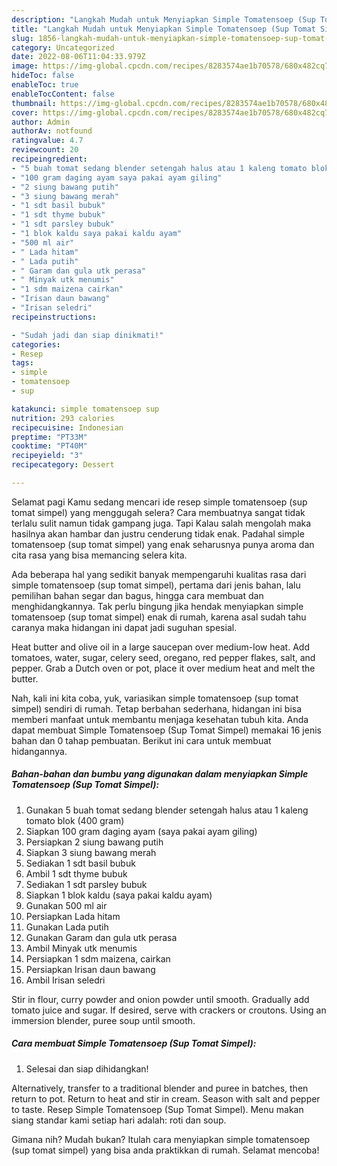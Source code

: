 ```yaml
---
description: "Langkah Mudah untuk Menyiapkan Simple Tomatensoep (Sup Tomat Simpel) yang Lezat, Buat Buka Puasa Sempurna"
title: "Langkah Mudah untuk Menyiapkan Simple Tomatensoep (Sup Tomat Simpel) yang Lezat, Buat Buka Puasa Sempurna"
slug: 1856-langkah-mudah-untuk-menyiapkan-simple-tomatensoep-sup-tomat-simpel-yang-lezat-buat-buka-puasa-sempurna
category: Uncategorized
date: 2022-08-06T11:04:33.979Z
image: https://img-global.cpcdn.com/recipes/8283574ae1b70578/680x482cq70/simple-tomatensoep-sup-tomat-simpel-foto-resep-utama.jpg
hideToc: false
enableToc: true
enableTocContent: false
thumbnail: https://img-global.cpcdn.com/recipes/8283574ae1b70578/680x482cq70/simple-tomatensoep-sup-tomat-simpel-foto-resep-utama.jpg
cover: https://img-global.cpcdn.com/recipes/8283574ae1b70578/680x482cq70/simple-tomatensoep-sup-tomat-simpel-foto-resep-utama.jpg
author: Admin
authorAv: notfound
ratingvalue: 4.7
reviewcount: 20
recipeingredient:
- "5 buah tomat sedang blender setengah halus atau 1 kaleng tomato blok 400 gram"
- "100 gram daging ayam saya pakai ayam giling"
- "2 siung bawang putih"
- "3 siung bawang merah"
- "1 sdt basil bubuk"
- "1 sdt thyme bubuk"
- "1 sdt parsley bubuk"
- "1 blok kaldu saya pakai kaldu ayam"
- "500 ml air"
- " Lada hitam"
- " Lada putih"
- " Garam dan gula utk perasa"
- " Minyak utk menumis"
- "1 sdm maizena cairkan"
- "Irisan daun bawang"
- "Irisan seledri"
recipeinstructions:

- "Sudah jadi dan siap dinikmati!"
categories:
- Resep
tags:
- simple
- tomatensoep
- sup

katakunci: simple tomatensoep sup 
nutrition: 293 calories
recipecuisine: Indonesian
preptime: "PT33M"
cooktime: "PT40M"
recipeyield: "3"
recipecategory: Dessert

---
```



Selamat pagi Kamu sedang mencari ide resep simple tomatensoep (sup tomat simpel) yang menggugah selera? Cara membuatnya sangat tidak terlalu sulit namun tidak gampang juga. Tapi Kalau salah mengolah maka hasilnya akan hambar dan justru cenderung tidak enak. Padahal simple tomatensoep (sup tomat simpel) yang enak seharusnya punya aroma dan cita rasa yang bisa memancing selera kita.


Ada beberapa hal yang sedikit banyak mempengaruhi kualitas rasa dari simple tomatensoep (sup tomat simpel), pertama dari jenis bahan, lalu pemilihan bahan segar dan bagus, hingga cara membuat dan menghidangkannya. Tak perlu bingung jika hendak menyiapkan simple tomatensoep (sup tomat simpel) enak di rumah, karena asal sudah tahu caranya maka hidangan ini dapat jadi suguhan spesial.

Heat butter and olive oil in a large saucepan over medium-low heat. Add tomatoes, water, sugar, celery seed, oregano, red pepper flakes, salt, and pepper. Grab a Dutch oven or pot, place it over medium heat and melt the butter.


Nah, kali ini kita coba, yuk, variasikan simple tomatensoep (sup tomat simpel) sendiri di rumah. Tetap berbahan sederhana, hidangan ini bisa memberi manfaat untuk membantu menjaga kesehatan tubuh kita. Anda dapat membuat Simple Tomatensoep (Sup Tomat Simpel) memakai 16 jenis bahan dan 0 tahap pembuatan. Berikut ini cara untuk membuat hidangannya.

<!--inarticleads1-->

##### Bahan-bahan dan bumbu yang digunakan dalam menyiapkan Simple Tomatensoep (Sup Tomat Simpel):

1. Gunakan 5 buah tomat sedang blender setengah halus atau 1 kaleng tomato blok (400 gram)
1. Siapkan 100 gram daging ayam (saya pakai ayam giling)
1. Persiapkan 2 siung bawang putih
1. Siapkan 3 siung bawang merah
1. Sediakan 1 sdt basil bubuk
1. Ambil 1 sdt thyme bubuk
1. Sediakan 1 sdt parsley bubuk
1. Siapkan 1 blok kaldu (saya pakai kaldu ayam)
1. Gunakan 500 ml air
1. Persiapkan  Lada hitam
1. Gunakan  Lada putih
1. Gunakan  Garam dan gula utk perasa
1. Ambil  Minyak utk menumis
1. Persiapkan 1 sdm maizena, cairkan
1. Persiapkan Irisan daun bawang
1. Ambil Irisan seledri


Stir in flour, curry powder and onion powder until smooth. Gradually add tomato juice and sugar. If desired, serve with crackers or croutons. Using an immersion blender, puree soup until smooth. 

<!--inarticleads2-->

##### Cara membuat Simple Tomatensoep (Sup Tomat Simpel):


1. Selesai dan siap dihidangkan!

Alternatively, transfer to a traditional blender and puree in batches, then return to pot. Return to heat and stir in cream. Season with salt and pepper to taste. Resep Simple Tomatensoep (Sup Tomat Simpel). Menu makan siang standar kami setiap hari adalah: roti dan soup. 

Gimana nih? Mudah bukan? Itulah cara menyiapkan simple tomatensoep (sup tomat simpel) yang bisa anda praktikkan di rumah. Selamat mencoba!
